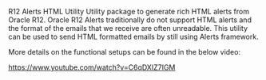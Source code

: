 R12 Alerts HTML Utility
Utility package to generate rich HTML alerts from Oracle R12. Oracle R12 Alerts traditionally do not support HTML alerts and the format of the emails that we receive are often unreadable. This utility can be used to send HTML formatted emails by still using Alerts framework.

More details on the functional setups can be found in the below video:

https://www.youtube.com/watch?v=C6qDXIZ7IGM
